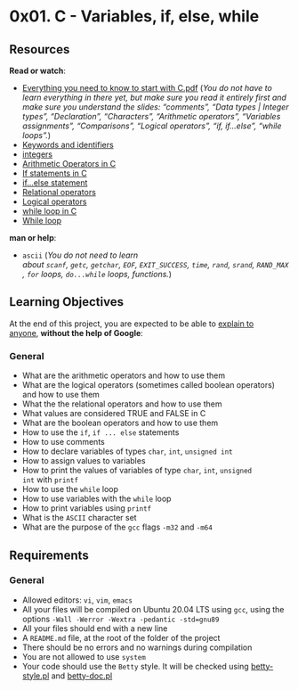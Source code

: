<h1 class="gap">0x01. C - Variables, if, else, while</h1>
<div id="project-description" class="well clean">
<h2>Resources</h2>
<p><strong>Read or watch</strong>:</p>
<ul>
<li><a title="Everything you need to know to start with C.pdf" href="https://intranet.hbtn.io/rltoken/GB1UNodFfec0AXUfmSxsLA" target="_blank" rel="noopener">Everything you need to know to start with C.pdf</a>&nbsp;(<em>You do not have to learn everything in there yet, but make sure you read it entirely first and make sure you understand the slides: &ldquo;comments&rdquo;, &ldquo;Data types | Integer types&rdquo;, &ldquo;Declaration&rdquo;, &ldquo;Characters&rdquo;, &ldquo;Arithmetic operators&rdquo;, &ldquo;Variables assignments&rdquo;, &ldquo;Comparisons&rdquo;, &ldquo;Logical operators&rdquo;, &ldquo;if, if&hellip;else&rdquo;, &ldquo;while loops&rdquo;.</em>)</li>
<li><a title="Keywords and identifiers" href="https://intranet.hbtn.io/rltoken/ckqC9BrBcMmv-DLmBauaWQ" target="_blank" rel="noopener">Keywords and identifiers</a></li>
<li><a title="integers" href="https://intranet.hbtn.io/rltoken/Oau_6LT7-3IIt5ew_3Ac6g" target="_blank" rel="noopener">integers</a></li>
<li><a title="Arithmetic Operators in C" href="https://intranet.hbtn.io/rltoken/r4hrHzg2X9JjnKj8sP_SAw" target="_blank" rel="noopener">Arithmetic Operators in C</a></li>
<li><a title="If statements in C" href="https://intranet.hbtn.io/rltoken/W93uajwXtW3WOxOaeBtF-A" target="_blank" rel="noopener">If statements in C</a></li>
<li><a title="if...else statement" href="https://intranet.hbtn.io/rltoken/PMD6eKdkj2RmIpagtABihw" target="_blank" rel="noopener">if&hellip;else statement</a></li>
<li><a title="Relational operators" href="https://intranet.hbtn.io/rltoken/dCy4644-X_WJMYxRZwCfFQ" target="_blank" rel="noopener">Relational operators</a></li>
<li><a title="Logical operators" href="https://intranet.hbtn.io/rltoken/gJzJXQoEdEN1Oxcutp_76Q" target="_blank" rel="noopener">Logical operators</a></li>
<li><a title="while loop in C" href="https://intranet.hbtn.io/rltoken/Qhq1p5UcR72-VXFJ_iAqWQ" target="_blank" rel="noopener">while loop in C</a></li>
<li><a title="While loop" href="https://intranet.hbtn.io/rltoken/RY9a1EDxRKNNHhxbJ6Pn_g" target="_blank" rel="noopener">While loop</a></li>
</ul>
<p><strong>man or help</strong>:</p>
<ul>
<li><code>ascii</code>&nbsp;(<em>You do not need to learn about&nbsp;<code>scanf</code>,&nbsp;<code>getc</code>,&nbsp;<code>getchar</code>,&nbsp;<code>EOF</code>,&nbsp;<code>EXIT_SUCCESS</code>,&nbsp;<code>time</code>,&nbsp;<code>rand</code>,&nbsp;<code>srand</code>,&nbsp;<code>RAND_MAX</code>,&nbsp;<code>for</code>&nbsp;loops,&nbsp;<code>do...while</code>&nbsp;loops, functions.</em>)</li>
</ul>
<h2>Learning Objectives</h2>
<p>At the end of this project, you are expected to be able to&nbsp;<a title="explain to anyone" href="https://intranet.hbtn.io/rltoken/Wt5UkBEU7LpZ8tzq9jvpJg" target="_blank" rel="noopener">explain to anyone</a>,&nbsp;<strong>without the help of Google</strong>:</p>
<h3>General</h3>
<ul>
<li>What are the arithmetic operators and how to use them</li>
<li>What are the logical operators (sometimes called boolean operators) and how to use them</li>
<li>What the the relational operators and how to use them</li>
<li>What values are considered TRUE and FALSE in C</li>
<li>What are the boolean operators and how to use them</li>
<li>How to use the&nbsp;<code>if</code>,&nbsp;<code>if ... else</code>&nbsp;statements</li>
<li>How to use comments</li>
<li>How to declare variables of types&nbsp;<code>char</code>,&nbsp;<code>int</code>,&nbsp;<code>unsigned int</code></li>
<li>How to assign values to variables</li>
<li>How to print the values of variables of type&nbsp;<code>char</code>,&nbsp;<code>int</code>,&nbsp;<code>unsigned int</code>&nbsp;with&nbsp;<code>printf</code></li>
<li>How to use the&nbsp;<code>while</code>&nbsp;loop</li>
<li>How to use variables with the&nbsp;<code>while</code>&nbsp;loop</li>
<li>How to print variables using&nbsp;<code>printf</code></li>
<li>What is the&nbsp;<code>ASCII</code>&nbsp;character set</li>
<li>What are the purpose of the&nbsp;<code>gcc</code>&nbsp;flags&nbsp;<code>-m32</code>&nbsp;and&nbsp;<code>-m64</code></li>
</ul>
<h2>Requirements</h2>
<h3>General</h3>
<ul>
<li>Allowed editors:&nbsp;<code>vi</code>,&nbsp;<code>vim</code>,&nbsp;<code>emacs</code></li>
<li>All your files will be compiled on Ubuntu 20.04 LTS using&nbsp;<code>gcc</code>, using the options&nbsp;<code>-Wall -Werror -Wextra -pedantic -std=gnu89</code></li>
<li>All your files should end with a new line</li>
<li>A&nbsp;<code>README.md</code>&nbsp;file, at the root of the folder of the project</li>
<li>There should be no errors and no warnings during compilation</li>
<li>You are not allowed to use&nbsp;<code>system</code></li>
<li>Your code should use the&nbsp;<code>Betty</code>&nbsp;style. It will be checked using&nbsp;<a title="betty-style.pl" href="https://github.com/holbertonschool/Betty/blob/master/betty-style.pl" target="_blank" rel="noopener">betty-style.pl</a>&nbsp;and&nbsp;<a title="betty-doc.pl" href="https://github.com/holbertonschool/Betty/blob/master/betty-doc.pl" target="_blank" rel="noopener">betty-doc.pl</a></li>
</ul>
</div>
